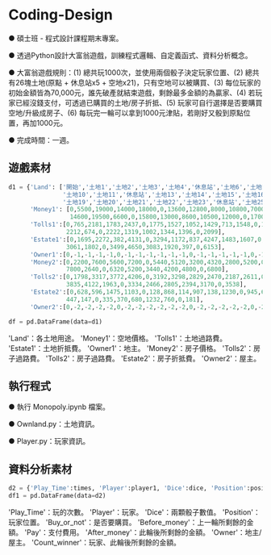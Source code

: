 # Coding-Design

● 碩士班 - 程式設計課程期末專案。

● 透過Python設計大富翁遊戲，訓練程式邏輯、自定義函式、資料分析概念。

● 大富翁遊戲規則：(1) 總共玩1000次，並使用兩個骰子決定玩家位置、(2) 總共有26塊土地(原點 + 休息站x5 + 空地x21)，只有空地可以被購買、(3) 每位玩家的初始金額皆為70,000元，誰先破產就結束遊戲，剩餘最多金額的為贏家、(4) 若玩家已經沒錢支付，可透過已購買的土地/房子折抵、(5) 玩家可自行選擇是否要購買空地/升級成房子、(6) 每玩完一輪可以拿到1000元津貼，若剛好又骰到原點位置，再加1000元。  

● 完成時間：一週。


## 遊戲素材

```python
d1 = {'Land': ['開始','土地1','土地2','土地3','土地4','休息站','土地6','土地7','土地8','土地9',\
               '土地10','土地11','休息站','土地13','土地14','土地15','土地16','土地17','休息站',\
               '土地19','土地20','土地21','土地22','土地23','休息站','土地25'], 
      'Money1': [0,5500,19000,14000,18000,0,13600,12800,8000,10800,7000,13000,0,11000,6000,\
                 14600,19500,6600,0,15800,13000,8600,10500,12000,0,17000],
      'Tolls1':[0,765,2181,1783,2437,0,1775,1527,1052,1429,713,1548,0,1381,653,1844,\
                2212,674,0,2222,1319,1002,1344,1396,0,2099],
      'Estate1':[0,1695,2272,382,4131,0,3294,1172,837,4247,1483,1607,0,4002,856,2700,\
                3061,1802,0,3499,4650,3083,1920,397,0,6153],
      'Owner1':[0,-1,-1,-1,-1,0,-1,-1,-1,-1,-1,-1,0,-1,-1,-1,-1,-1,0,-1,-1,-1,-1,-1,0,-1],
      'Money2':[0,2200,7600,5600,7200,0,5440,5120,3200,4320,2800,5200,0,4400,2400,5840,\
                7800,2640,0,6320,5200,3440,4200,4800,0,6800],
      'Tolls2':[0,1798,3317,3772,4206,0,3192,3298,2829,2470,2187,2611,0,2546,2223,\
                3835,4122,1963,0,3334,2466,2805,2394,3170,0,3538],
      'Estate2':[0,628,596,1475,1103,0,128,868,114,907,138,1230,0,945,664,579,\
                447,147,0,335,370,680,1232,760,0,181],
      'Owner2':[0,-2,-2,-2,-2,0,-2,-2,-2,-2,-2,-2,0,-2,-2,-2,-2,-2,0,-2,-2,-2,-2,-2,0,-2]}

df = pd.DataFrame(data=d1)
```

'Land'：各土地用途。
'Money1'：空地價格。
'Tolls1'：土地過路費。
'Estate1'：土地折抵費。
'Owner1'：地主。
'Money2'：房子價格。
'Tolls2'：房子過路費。
'Tolls2'：房子過路費。
'Estate2'：房子折抵費。
'Owner2'：屋主。


## 執行程式

● 執行 Monopoly.ipynb 檔案。

● Ownland.py：土地資訊。

● Player.py：玩家資訊。


## 資料分析素材

```python
d2 = {'Play_Time':times, 'Player':player1, 'Dice':dice, 'Position':position, 'Buy_or_not':yes_no, 'Before_money':money1, 'Pay':paid, 'After_money':money2, 'Owner':own, 'Count_winner':winer}
df1 = pd.DataFrame(data=d2)
```

'Play_Time'：玩的次數。
'Player'：玩家。
'Dice'：兩顆骰子數值。
'Position'：玩家位置。
'Buy_or_not'：是否要購買。
'Before_money'：上一輪所剩餘的金額。
'Pay'：支付費用。
'After_money'：此輪後所剩餘的金額。
'Owner'：地主/屋主。
'Count_winner'：玩家、此輪後所剩餘的金額。

